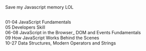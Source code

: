 Save my Javascript memory LOL

<br>01-04 JavaScript Fundamentals
<br>05 Developers Skill
<br>06-08 JavaScript in the Browser\_ DOM and Events Fundamentals
<br>09 How JavaScript Works Behind the Scenes
<br>10-27 Data Structures, Modern Operators and Strings
<br>

